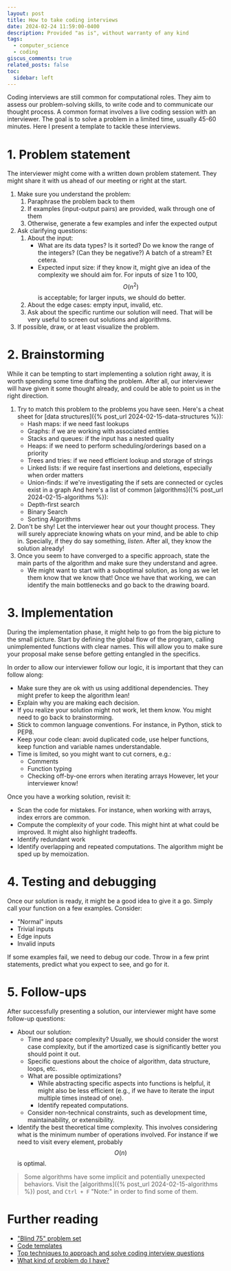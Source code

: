 ```yaml
---
layout: post
title: How to take coding interviews
date: 2024-02-24 11:59:00-0400
description: Provided "as is", without warranty of any kind
tags:
  - computer_science
  - coding
giscus_comments: true
related_posts: false
toc:
  sidebar: left
---
```


Coding interviews are still common for computational roles. They aim to assess our problem-solving skills, to write code and to communicate our thought process. A common format involves a live coding session with an interviewer. The goal is to solve a problem in a limited time, usually 45-60 minutes. Here I present a template to tackle these interviews.

# 1. Problem statement

The interviewer might come with a written down problem statement. They might share it with us ahead of our meeting or right at the start.

1. Make sure you understand the problem:
   1. Paraphrase the problem back to them
   1. If examples (input-output pairs) are provided, walk through one of them
   1. Otherwise, generate a few examples and infer the expected output
1. Ask clarifying questions:
   1. About the input:
      - What are its data types? Is it sorted? Do we know the range of the integers? (Can they be negative?) A batch of a stream? Et cetera.
      - Expected input size: if they know it, might give an idea of the complexity we should aim for. For inputs of size 1 to 100, $$O(n^2)$$ is acceptable; for larger inputs, we should do better.
   1. About the edge cases: empty input, invalid, etc.
   1. Ask about the specific runtime our solution will need. That will be very useful to screen out solutions and algorithms.
1. If possible, draw, or at least visualize the problem.

# 2. Brainstorming

While it can be tempting to start implementing a solution right away, it is worth spending some time drafting the problem. After all, our interviewer will have given it some thought already, and could be able to point us in the right direction.

1. Try to match this problem to the problems you have seen. Here's a cheat sheet for [data structures]({% post_url 2024-02-15-data-structures %}):
   - Hash maps: if we need fast lookups
   - Graphs: if we are working with associated entities
   - Stacks and queues: if the input has a nested quality
   - Heaps: if we need to perform scheduling/orderings based on a priority
   - Trees and tries: if we need efficient lookup and storage of strings
   - Linked lists: if we require fast insertions and deletions, especially when order matters
   - Union-finds: if we're investigating the if sets are connected or cycles exist in a graph
     And here's a list of common [algorithms]({% post_url 2024-02-15-algorithms %}):
   - Depth-first search
   - Binary Search
   - Sorting Algorithms
1. Don't be shy! Let the interviewer hear out your thought process. They will surely appreciate knowing whats on your mind, and be able to chip in. Specially, if they do say something, _listen_. After all, they know the solution already!
1. Once you seem to have converged to a specific approach, state the main parts of the algorithm and make sure they understand and agree.
   - We might want to start with a suboptimal solution, as long as we let them know that we know that! Once we have that working, we can identify the main bottlenecks and go back to the drawing board.

# 3. Implementation

During the implementation phase, it might help to go from the big picture to the small picture. Start by defining the global flow of the program, calling unimplemented functions with clear names. This will allow you to make sure your proposal make sense before getting entangled in the specifics.

In order to allow our interviewer follow our logic, it is important that they can follow along:

- Make sure they are ok with us using additional dependencies. They might prefer to keep the algorithm lean!
- Explain why you are making each decision.
- If you realize your solution might not work, let them know. You might need to go back to brainstorming.
- Stick to common language conventions. For instance, in Python, stick to PEP8.
- Keep your code clean: avoid duplicated code, use helper functions, keep function and variable names understandable.
- Time is limited, so you might want to cut corners, e.g.:
  - Comments
  - Function typing
  - Checking off-by-one errors when iterating arrays
    However, let your interviewer know!

Once you have a working solution, revisit it:

- Scan the code for mistakes. For instance, when working with arrays, index errors are common.
- Compute the complexity of your code. This might hint at what could be improved. It might also highlight tradeoffs.
- Identify redundant work
- Identify overlapping and repeated computations. The algorithm might be sped up by memoization.

# 4. Testing and debugging

Once our solution is ready, it might be a good idea to give it a go. Simply call your function on a few examples. Consider:

- "Normal" inputs
- Trivial inputs
- Edge inputs
- Invalid inputs

If some examples fail, we need to debug our code. Throw in a few print statements, predict what you expect to see, and go for it.

# 5. Follow-ups

After successfully presenting a solution, our interviewer might have some follow-up questions:

- About our solution:
  - Time and space complexity? Usually, we should consider the worst case complexity, but if the amortized case is significantly better you should point it out.
  - Specific questions about the choice of algorithm, data structure, loops, etc.
  - What are possible optimizations?
    - While abstracting specific aspects into functions is helpful, it might also be less efficient (e.g., if we have to iterate the input multiple times instead of one).
    - Identify repeated computations.
  - Consider non-technical constraints, such as development time, maintainability, or extensibility.
- Identify the best theoretical time complexity. This involves considering what is the minimum number of operations involved. For instance if we need to visit every element, probably $$O(n)$$ is optimal.

> Some algorithms have some implicit and potentially unexpected behaviors. Visit the [algorithms]({% post_url 2024-02-15-algorithms %}) post, and `Ctrl + F` "Note:" in order to find some of them.

# Further reading

- ["Blind 75" problem set](https://www.teamblind.com/post/New-Year-Gift---Curated-List-of-Top-75-LeetCode-Questions-to-Save-Your-Time-OaM1orEU)
- [Code templates](https://leetcode.com/explore/interview/card/cheatsheets/720/resources/4723/)
- [Top techniques to approach and solve coding interview questions](https://www.techinterviewhandbook.org/coding-interview-techniques/)
- [What kind of problem do I have?](https://sebinsua.com/algorithmic-bathwater#what-kind-of-problem-do-i-have)
